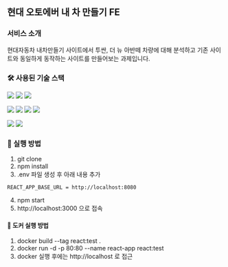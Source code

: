 ## 현대 오토에버 내 차 만들기 FE

### 서비스 소개
현대자동차 내차만들기 사이트에서 투싼, 더 뉴 아반떼 차량에 대해 분석하고 기존 사이트와 동일하게 동작하는 사이트를 만들어보는 과제입니다.

### 🛠️ 사용된 기술 스택

<img src="https://img.shields.io/badge/TypeScript-3178C6?style=for-the-badge&logo=TypeScript&logoColor=fff"></a>
<img src="https://img.shields.io/badge/html5-E34F26?style=for-the-badge&logo=html5&logoColor=white">
<img src="https://img.shields.io/badge/CSS3-00A7E2?style=for-the-badge&logo=css3&logoColor=white">

<img src="https://img.shields.io/badge/React-2D333B?style=for-the-badge&logo=React&logoColor=61dafb"/></a>
<img src="https://img.shields.io/badge/Recoil-3578E5?style=for-the-badge&logo=&logoColor=white"/>
<img src = "https://img.shields.io/badge/styled--components-DB7093?style=for-the-badge&logo=styled-components&logoColor=white">
<img src = "https://img.shields.io/badge/Axios-181717?style=for-the-badge&logo=Axios&logoColor=white">

<img src="https://img.shields.io/badge/ESLint-4B32C3?style=for-the-badge&logo=ESLint&logoColor=white"></a>
<img src="https://img.shields.io/badge/Prettier-F7B93E?style=for-the-badge&logo=Prettier&logoColor=black">


### 🔑 실행 방법

1. git clone
2. npm install
3. .env 파일 생성 후 아래 내용 추가
```.env
REACT_APP_BASE_URL = http://localhost:8080
```
4. npm start
5. http://localhost:3000 으로 접속

#### 🐳 도커 실행 방법
1. docker build --tag react:test .
2. docker run -d -p 80:80 --name react-app react:test
3. docker 실행 후에는 http://localhost 로 접근

